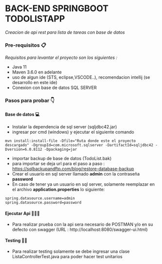# BACK-END SPRINGBOOT TODOLISTAPP

_Creacion de api rest para lista de tareas con base de datos_

### Pre-requisitos 📋

_Requisitos para levantar el proyecto son los siguientes :_

* Java 11
* Maven 3.6.0 en adelante
* uso de algun ide (STS, eclipse,VSCODE..), recomendacion intellij (se desarrollo en este ide)
* Conexion con base de datos SQL SERVER

### Pasos para probar 👇
#### Base de datos 💻
* Instalar la dependencia de sql server (sqljdbc42.jar)
* ingresar por cmd (windows) y ejecutar el siguiente comando 

```
mvn install:install-file -Dfile="Ruta donde este el proyecto descargado" -DgroupId=com.microsoft.sqlserver -DartifactId=sqljdbc42 -Dversion=6.0.8112 -Dpackaging=jar
```

* importar backup de base de datos (TodoList.bak)
* para importar se deja url para el paso a paso : https://sqlbackupandftp.com/blog/restore-database-backup
* Crear el usuario en sql server llamado <b>admin</b> con la contraseña <b>password</b>
* En caso de tener ya un usuario en sql server, solamente reemplazar en el archivo <b>application.properties</b> lo siguiente:
```
spring.datasource.username=admin
spring.datasource.password=password

```
#### Ejecutar Api 👨🏻‍💻
* Para realizar prueba con la api sera necesario de POSTMAN y/o en su defecto con swagger (URL : http://localhost:8080/swagger-ui.html)

#### Testing 🕵️‍♂️
* Para realizar testing solamente se debe ingresar una clase ListaControllerTest.java para poder hacer test unitarios <br>
